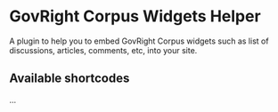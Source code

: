 # GovRight Corpus Widgets Helper

A plugin to help you to embed GovRight Corpus widgets such as list of discussions, articles, comments, etc, into your site.

## Available shortcodes

...
